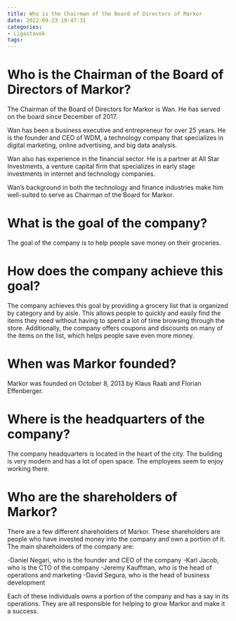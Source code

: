 ```yaml
---
title: Who is the Chairman of the Board of Directors of Markor
date: 2022-09-23 19:47:31
categories:
- Ligastavok
tags:
---
```



#  Who is the Chairman of the Board of Directors of Markor?

The Chairman of the Board of Directors for Markor is Wan. He has served on the board since December of 2017.

Wan has been a business executive and entrepreneur for over 25 years. He is the founder and CEO of WDM, a technology company that specializes in digital marketing, online advertising, and big data analysis.

Wan also has experience in the financial sector. He is a partner at All Star Investments, a venture capital firm that specializes in early stage investments in internet and technology companies.

Wan’s background in both the technology and finance industries make him well-suited to serve as Chairman of the Board for Markor.

#  What is the goal of the company?

The goal of the company is to help people save money on their groceries.

# How does the company achieve this goal?

The company achieves this goal by providing a grocery list that is organized by category and by aisle. This allows people to quickly and easily find the items they need without having to spend a lot of time browsing through the store. Additionally, the company offers coupons and discounts on many of the items on the list, which helps people save even more money.

#  When was Markor founded?

Markor was founded on October 8, 2013 by Klaus Raab and Florian Effenberger.

#  Where is the headquarters of the company?

The company headquarters is located in the heart of the city. The building is very modern and has a lot of open space. The employees seem to enjoy working there.

#  Who are the shareholders of Markor?

There are a few different shareholders of Markor. These shareholders are people who have invested money into the company and own a portion of it. The main shareholders of the company are:

-Daniel Negari, who is the founder and CEO of the company
-Karl Jacob, who is the CTO of the company
-Jeremy Kauffman, who is the head of operations and marketing
-David Segura, who is the head of business development

Each of these individuals owns a portion of the company and has a say in its operations. They are all responsible for helping to grow Markor and make it a success.